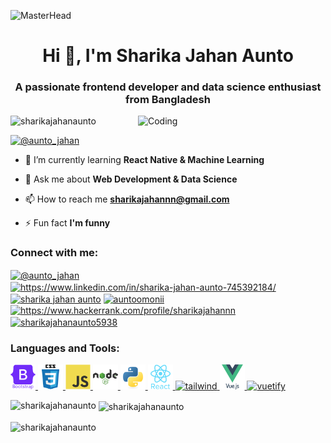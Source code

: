 ![MasterHead](https://camo.githubusercontent.com/59fc60c71a5bfaf918be50fa4029810272f7da7aff16df440d0f971bdbb5f6ce/68747470733a2f2f7777772e6469676974616c736f6c7574696f6e73657276696365732e636f6d2f696d672f73657276696365732f776562253230646576656c6f706d656e742e676966)

<h1 align="center">Hi 👋, I'm Sharika Jahan Aunto</h1>
<h3 align="center">A passionate frontend developer and data science enthusiast from Bangladesh</h3>
<img align="right" alt="Coding" width="300" src="https://giffiles.alphacoders.com/171/171313.gif">

<p align="left"> <img src="https://komarev.com/ghpvc/?username=sharikajahanaunto&label=Profile%20views&color=0e75b6&style=flat" alt="sharikajahanaunto" /> </p>

<p align="left"> <a href="https://twitter.com/@aunto_jahan" target="blank"><img src="https://img.shields.io/twitter/follow/@aunto_jahan?logo=twitter&style=for-the-badge" alt="@aunto_jahan" /></a> </p>

- 🌱 I’m currently learning **React Native & Machine Learning**

- 💬 Ask me about **Web Development & Data Science**

- 📫 How to reach me **sharikajahannn@gmail.com**

- ⚡ Fun fact **I'm funny**

<h3 align="left">Connect with me:</h3>
<p align="left">
<a href="https://x.com/aunto_jahan/" target="blank"><img align="center" src="https://raw.githubusercontent.com/rahuldkjain/github-profile-readme-generator/master/src/images/icons/Social/twitter.svg" alt="@aunto_jahan" height="30" width="40" /></a>
<a href="https://www.linkedin.com/in/sharika-jahan-aunto-745392184/?utm_source=share&utm_campaign=share_via&utm_content=profile&utm_medium=ios_app" target="blank"><img align="center" src="https://raw.githubusercontent.com/rahuldkjain/github-profile-readme-generator/master/src/images/icons/Social/linked-in-alt.svg" alt="https://www.linkedin.com/in/sharika-jahan-aunto-745392184/" height="30" width="40" /></a>
<a href="https://www.facebook.com/sreya.mim.58?mibextid=LQQJ4d" target="blank"><img align="center" src="https://raw.githubusercontent.com/rahuldkjain/github-profile-readme-generator/master/src/images/icons/Social/facebook.svg" alt="sharika jahan aunto" height="30" width="40" /></a>
<a href="https://instagram.com/auntoomonii" target="blank"><img align="center" src="https://raw.githubusercontent.com/rahuldkjain/github-profile-readme-generator/master/src/images/icons/Social/instagram.svg" alt="auntoomonii" height="30" width="40" /></a>
<a href="https://www.hackerrank.com/profile/sharikajahannn" target="blank"><img align="center" src="https://raw.githubusercontent.com/rahuldkjain/github-profile-readme-generator/master/src/images/icons/Social/hackerrank.svg" alt="https://www.hackerrank.com/profile/sharikajahannn" height="30" width="40" /></a>
<a href="https://discord.com/users/946005345988395088" target="blank"><img align="center" src="https://raw.githubusercontent.com/rahuldkjain/github-profile-readme-generator/master/src/images/icons/Social/discord.svg" alt="sharikajahanaunto5938" height="30" width="40" /></a>
</p>

<h3 align="left">Languages and Tools:</h3>
<p align="left"> <a href="https://getbootstrap.com" target="_blank" rel="noreferrer"> <img src="https://raw.githubusercontent.com/devicons/devicon/master/icons/bootstrap/bootstrap-plain-wordmark.svg" alt="bootstrap" width="40" height="40"/> </a> <a href="https://www.w3schools.com/css/" target="_blank" rel="noreferrer"> <img src="https://raw.githubusercontent.com/devicons/devicon/master/icons/css3/css3-original-wordmark.svg" alt="css3" width="40" height="40"/> </a> <a href="https://developer.mozilla.org/en-US/docs/Web/JavaScript" target="_blank" rel="noreferrer"> <img src="https://raw.githubusercontent.com/devicons/devicon/master/icons/javascript/javascript-original.svg" alt="javascript" width="40" height="40"/> </a> <a href="https://nodejs.org" target="_blank" rel="noreferrer"> <img src="https://raw.githubusercontent.com/devicons/devicon/master/icons/nodejs/nodejs-original-wordmark.svg" alt="nodejs" width="40" height="40"/> </a> <a href="https://www.python.org" target="_blank" rel="noreferrer"> <img src="https://raw.githubusercontent.com/devicons/devicon/master/icons/python/python-original.svg" alt="python" width="40" height="40"/> </a> <a href="https://reactjs.org/" target="_blank" rel="noreferrer"> <img src="https://raw.githubusercontent.com/devicons/devicon/master/icons/react/react-original-wordmark.svg" alt="react" width="40" height="40"/> </a> <a href="https://tailwindcss.com/" target="_blank" rel="noreferrer"> <img src="https://www.vectorlogo.zone/logos/tailwindcss/tailwindcss-icon.svg" alt="tailwind" width="40" height="40"/> </a> <a href="https://vuejs.org/" target="_blank" rel="noreferrer"> <img src="https://raw.githubusercontent.com/devicons/devicon/master/icons/vuejs/vuejs-original-wordmark.svg" alt="vuejs" width="40" height="40"/> </a> <a href="https://vuetifyjs.com/en/" target="_blank" rel="noreferrer"> <img src="https://bestofjs.org/logos/vuetify.svg" alt="vuetify" width="40" height="40"/> </a> </p>

<p><img align="left" src="https://github-readme-stats.vercel.app/api/top-langs?username=sharikajahanaunto&show_icons=true&locale=en&layout=compact" alt="sharikajahanaunto" /></p>

<p>&nbsp;<img align="center" src="https://github-readme-stats.vercel.app/api?username=sharikajahanaunto&show_icons=true&locale=en" alt="sharikajahanaunto" /></p>

<p><img align="center" src="https://github-readme-streak-stats.herokuapp.com/?user=sharikajahanaunto&" alt="sharikajahanaunto" /></p>
